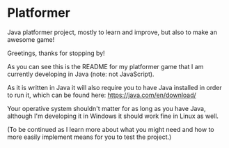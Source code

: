 # Platformer
Java platformer project, mostly to learn and improve, but also to make an awesome game!

Greetings, thanks for stopping by!

As you can see this is the README for my platformer game that I am currently developing in Java (note: not JavaScript).

As it is written in Java it will also require you to have Java installed in order to run it, which can be found here:
https://java.com/en/download/

Your operative system shouldn't matter for as long as you have Java, although I'm developing it in Windows it should work fine in Linux as well.

(To be continued as I learn more about what you might need and how to more easily implement means for you to test the project.)
